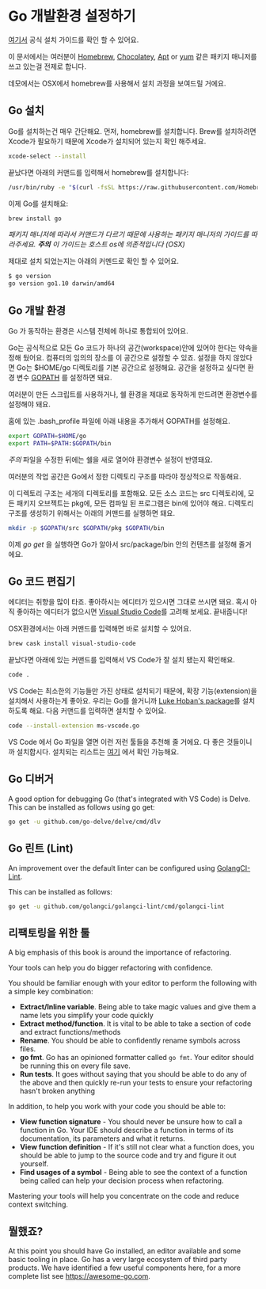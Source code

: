<!-- # Install Go, set up environment for productivity -->
# Go 개발환경 설정하기

<!-- The official installation instructions for Go are available [here](https://golang.org/doc/install). -->
[여기서](https://golang.org/doc/install) 공식 설치 가이드를 확인 할 수 있어요.

<!-- This guide will assume that you are using a package manager for e.g. [Homebrew](https://brew.sh), [Chocolatey](https://chocolatey.org), [Apt](https://help.ubuntu.com/community/AptGet/Howto) or [yum](https://access.redhat.com/solutions/9934). -->
이 문서에서는 여러분이 [Homebrew](https://brew.sh), [Chocolatey](https://chocolatey.org), [Apt](https://help.ubuntu.com/community/AptGet/Howto) or [yum](https://access.redhat.com/solutions/9934) 같은 패키지 매니저를 쓰고 있는걸 전제로 합니다.

<!-- For demonstration purposes we will show the installation procedure for OSX using Homebrew. -->
데모에서는 OSX에서 homebrew를 사용해서 설치 과정을 보여드릴 거에요.

<!-- ## Installation -->
## Go 설치 

<!-- The process of installation is very easy. First, what you have to do is to run this command to install homebrew (brew). Brew has a dependency on Xcode so you should ensure this is installed first. -->
Go를 설치하는건 매우 간단해요. 먼저, homebrew를 설치합니다. Brew를 설치하려면 Xcode가 필요하기 때문에 Xcode가 설치되어 있는지 확인 해주세요.

```sh
xcode-select --install
```

<!-- Then you run the following to install homebrew: -->
끝났다면 아래의 커맨드를 입력해서 homebrew를 설치합니다:

```sh
/usr/bin/ruby -e "$(curl -fsSL https://raw.githubusercontent.com/Homebrew/install/master/install)"
```

<!-- At this point you can now install Go: -->
이제 Go를 설치해요:

```sh
brew install go
```

<!-- *You should follow any instructions recommended by your package manager. **Note** these may be host os specific*. -->
*패키지 매니저에 따라서 커맨드가 다르기 때문에 사용하는 패키지 매니저의 가이드를 따라주세요. **주의** 이 가이드는 호스트 os에 의존적입니다 (OSX)*

<!-- You can verify the installation with: -->
제대로 설치 되었는지는 아래의 커멘드로 확인 할 수 있어요.

```sh
$ go version
go version go1.10 darwin/amd64
```

<!-- ## Go Environment -->
## Go 개발 환경

<!-- Go is opinionated. -->
Go 가 동작하는 환경은 시스템 전체에 하나로 통합되어 있어요.

<!-- By convention, all Go code lives within a single workspace (folder). This workspace could be anywhere in your machine. If you don't specify, Go will assume $HOME/go as the default workspace. The workspace is identified (and modified) by the environment variable [GOPATH](https://golang.org/cmd/go/#hdr-GOPATH_environment_variable). -->
Go는 공식적으로 모든 Go 코드가 하나의 공간(workspace)안에 있어야 한다는 약속을 정해 뒀어요. 컴퓨터의 임의의 장소를 이 공간으로 설정할 수 있죠. 설정을 하지 않았다면 Go는 $HOME/go 디렉토리를 기본 공간으로 설정해요. 공간을 설정하고 싶다면 환경 변수 [GOPATH](https://golang.org/cmd/go/#hdr-GOPATH_environment_variable) 를 설정하면 돼요.

<!-- You should set the environment variable so that you can use it later in scripts, shells, etc. -->
여러분이 만든 스크립트를 사용하거나, 쉘 환경을 제대로 동작하게 만드려면 환경변수를 설정해야 돼요.

<!-- Update your .bash_profile to contain the following exports: -->
홈에 있는 .bash_profile 파일에 아래 내용을 추가해서 GOPATH를 설정해요.

```sh
export GOPATH=$HOME/go
export PATH=$PATH:$GOPATH/bin
```

<!-- *Note* you should open a new shell to pickup these environment variables. -->
*주의* 파일을 수정한 뒤에는 쉘을 새로 열어야 환경변수 설정이 반영돼요.

<!-- Go assumes that your workspace contains a specific directory structure. -->
여러분의 작업 공간은 Go에서 정한 디렉토리 구조를 따라야 정상적으로 작동해요.

<!-- Go places its files in three directories: All source code lives in src, package objects lives in pkg, and the compiled programs live in bin. You can create these directories as follows. -->
이 디렉토리 구조는 세개의 디렉토리를 포함해요. 모든 소스 코드는 src 디렉토리에, 모든 패키지 오브젝트는 pkg에, 모든 컴파일 된 프로그램은 bin에 있어야 해요. 디렉토리 구조를 생성하기 위해서는 아래의 커맨드를 실행하면 돼요.

```sh
mkdir -p $GOPATH/src $GOPATH/pkg $GOPATH/bin
```

<!-- At this point you can _go get_ and the src/package/bin will be installed correctly in the appropriate $GOPATH/xxx directory. -->
이제 _go get_ 을 실행하면 Go가 알아서 src/package/bin 안의 컨텐츠를 설정해 줄거에요.

<!-- ## Go Editor -->
## Go 코드 편집기

<!-- Editor preference is very individualistic, you may already have a preference that supports Go. If you don't you should consider an Editor such as [Visual Studio Code](https://code.visualstudio.com), which has exceptional Go support. -->
에디터는 취향을 많이 타죠. 좋아하시는 에디터가 있으시면 그대로 쓰시면 돼요. 혹시 아직 좋아하는 에디터가 없으시면 [Visual Studio Code](https://code.visualstudio.com)를 고려해 보세요. 끝내줍니다!

<!-- You can install it using the following command: -->
OSX환경에서는 아래 커맨드를 입력해면 바로 설치할 수 있어요.

```sh
brew cask install visual-studio-code
```

<!-- You can confirm VS Code installed correctly you can run the following in your shell. -->
끝났다면 아래에 있는 커맨드를 입력해서 VS Code가 잘 설치 됐는지 확인해요. 

```sh
code .
```

<!-- VS Code is shipped with very little software enabled, you can enable new software by installing extensions. To add Go support you must install an extension, there are a variety available for VS Code, an exceptional one is [Luke Hoban's package](https://github.com/Microsoft/vscode-go). This can be installed as follows: -->
VS Code는 최소한의 기능들만 가진 상태로 설치되기 때문에, 확장 기능(extension)을 설치해서 사용하는게 좋아요. 우리는 Go를 쓸거니까 [Luke Hoban's package](https://github.com/Microsoft/vscode-go)를 설치하도록 해요. 다음 커맨드를 입력하면 설치할 수 있어요.

```sh
code --install-extension ms-vscode.go
```

<!-- When you open a Go file for the first time in VS Code, it will indicate that the Analysis tools are missing, you should click the button to install these. The list of tools that gets installed (and used) by VS Code are available [here](https://github.com/Microsoft/vscode-go/wiki/Go-tools-that-the-Go-extension-depends-on). -->
VS Code 에서 Go 파일을 열면 이런 저런 툴들을 추천해 줄 거에요. 다 좋은 것들이니까 설치합시다. 설치되는 리스트는 [여기](https://github.com/Microsoft/vscode-go/wiki/Go-tools-that-the-Go-extension-depends-on) 에서 확인 가능해요.

<!-- ## Go Debugger -->
## Go 디버거

A good option for debugging Go (that's integrated with VS Code) is Delve. This can be installed as follows using go get:

```sh
go get -u github.com/go-delve/delve/cmd/dlv
```

<!-- ## Go Linting -->
## Go 린트 (Lint)

An improvement over the default linter can be configured using [GolangCI-Lint](https://github.com/golangci/golangci-lint).

This can be installed as follows:

```sh
go get -u github.com/golangci/golangci-lint/cmd/golangci-lint
```

<!-- ## Refactoring and your tooling -->
## 리팩토링을 위한 툴

A big emphasis of this book is around the importance of refactoring.

Your tools can help you do bigger refactoring with confidence.

You should be familiar enough with your editor to perform the following with a simple key combination:

- **Extract/Inline variable**. Being able to take magic values and give them a name lets you simplify your code quickly
- **Extract method/function**. It is vital to be able to take a section of code and extract functions/methods
- **Rename**. You should be able to confidently rename symbols across files.
- **go fmt**. Go has an opinioned formatter called `go fmt`. Your editor should be running this on every file save.
- **Run tests**. It goes without saying that you should be able to do any of the above and then quickly re-run your tests to ensure your refactoring hasn't broken anything

In addition, to help you work with your code you should be able to:

- **View function signature** - You should never be unsure how to call a function in Go. Your IDE should describe a function in terms of its documentation, its parameters and what it returns.
- **View function definition** - If it's still not clear what a function does, you should be able to jump to the source code and try and figure it out yourself.
- **Find usages of a symbol** - Being able to see the context of a function being called can help your decision process when refactoring.

Mastering your tools will help you concentrate on the code and reduce context switching.

<!-- ## Wrapping up -->
## 뭘했죠?

At this point you should have Go installed, an editor available and some basic tooling in place. Go has a very large ecosystem of third party products. We have identified a few useful components here, for a more complete list see https://awesome-go.com.

